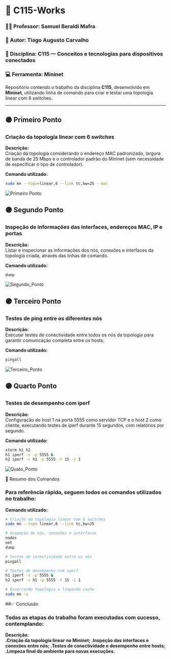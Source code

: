 # 🧩 C115-Works

### 🧑‍🏫 Professor: Samuel Beraldi Mafra
### 📘 Autor: Tiago Augusto Carvalho
### 📆 Disciplina: C115 — Conceitos e tecnologias para dispositivos conectados
### 💻 Ferramenta: Mininet


Repositório contendo o trabalho da disciplina **C115**, desenvolvido em **Mininet**, utilizando linha de comando para criar e testar uma topologia linear com 6 switches.

---

## 🟣 Primeiro Ponto
### Criação da topologia linear com 6 switches

**Descrição:**  
Criação da topologia considerando o endereço MAC padronizado, largura de banda de 25 Mbps e o controlador padrão do Mininet (sem necessidade de especificar o tipo de controlador).

**Comando utilizado:**
```bash
sudo mn --topo=linear,6 --link tc,bw=25 --mac
````
![Primeiro Ponto](Primeiro_Ponto.png)


## 🟣 Segundo Ponto
### Inspeção de informações das interfaces, endereços MAC, IP e portas

**Descrição:**  
Listar e inspecionar as informações dos nós, conexões e interfaces da topologia criada, através das linhas de comando.

**Comando utilizado:**
```bash
dump
````
![Segundo_Ponto](Segundo_Ponto.png)


## 🟣 Terceiro Ponto
### Testes de ping entre os diferentes nós

**Descrição:**  
Executar testes de conectividade entre todos os nós da topologia para garantir comunicação completa entre os hosts.

**Comando utilizado:**
```bash
pingall
````
![Terceiro_Ponto](Terceiro_Ponto.png)


## 🟣 Quarto Ponto
### Testes de desempenho com iperf

**Descrição:**  
Configuração do host 1 na porta 5555 como servidor TCP e o host 2 como cliente, executando testes de iperf durante 15 segundos, com relatórios por segundo.

**Comando utilizado:**
```bash
xterm h1 h2
h1 iperf -s -p 5555 &
h2 iperf -c h1 -p 5555 -t 15 -i 1
````
![Quato_Ponto](Quarto_Ponto.png)


🧠 Resumo dos Comandos
### Para referência rápida, seguem todos os comandos utilizados no trabalho:

**Comando utilizado:**
```bash
# Criação da topologia linear com 6 switches
sudo mn --topo linear,6 --link tc,bw=25

# Inspeção de nós, conexões e interfaces
nodes
net
dump

# Testes de conectividade entre os nós
pingall

# Testes de desempenho com iperf
h1 iperf -s -p 5555 &
h2 iperf -c h1 -p 5555 -t 15 -i 1

# Encerrando topologia e limpando cache
sudo mn -c
````

##✅ Conclusão
### Todas as etapas do trabalho foram executadas com sucesso, contemplando:

**Descrição:  
.Criação da topologia linear no Mininet;
.Inspeção das interfaces e conexões entre nós;
.Testes de conectividade e desempenho entre hosts;
.Limpeza final do ambiente para novas execuções.**









